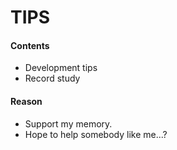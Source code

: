# TIPS
#### Contents
* Development tips  
* Record study
#### Reason
* Support my memory.
* Hope to help somebody like me...?
